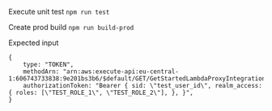 Execute unit test
`npm run test`

Create prod build
`npm run build-prod`

Expected input
```
{
    type: "TOKEN",
    methodArn: "arn:aws:execute-api:eu-central-1:606743733838:9e201bs3b6/$default/GET/GetStartedLambdaProxyIntegration",
    authorizationToken: "Bearer { sid: \"test_user_id\", realm_access: { roles: [\"TEST_ROLE_1\", \"TEST_ROLE_2\"], }, }",
}
```